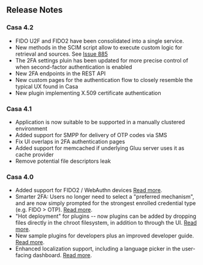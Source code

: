 ## Release Notes

### Casa 4.2

- FIDO U2F and FIDO2 have been consolidated into a single service.
- New methods in the SCIM script allow to execute custom logic for retrieval and sources. See [Issue 885](https://github.com/GluuFederation/oxTrust/issues/885)
- The 2FA settings pluin has been updated for more precise control of when second-factor authentication is enabled
- New 2FA endpoints in the REST API
- New custom pages for the authentication flow to closely resemble the typical UX found in Casa
- New plugin implementing X.509 certificate authentication

### Casa 4.1 

- Application is now suitable to be supported in a manually clustered environment
- Added support for SMPP for delivery of OTP codes via SMS
- Fix UI overlaps in 2FA authentication pages
- Added support for memcached if underlying Gluu server uses it as cache provider
- Remove potential file descriptors leak

### Casa 4.0 

- Added support for FIDO2 / WebAuthn devices [Read more](user-guide.md#fido-2-security-keys).    
- Smarter 2FA: Users no longer need to select a "preferred mechanism", and are now simply prompted for the strongest enrolled credential type (e.g. FIDO > OTP). [Read more](./administration/2fa-basics.md#associated-strength-of-credentials).
- "Hot deployment" for plugins -- now plugins can be added by dropping files directly in the chroot filesystem, in addition to through the UI. [Read more](./developer/plugin-management-internals.md#hot-deployment). 
- New sample plugins for developers plus an improved developer guide. [Read more](./developer/index.md).    
- Enhanced localization support, including a language picker in the user-facing dashboard. [Read more](./administration/localization.md).     
